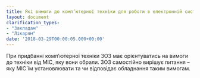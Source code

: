 ```yaml
---
title: Які вимоги до комп’ютерної техніки для роботи в електронній системі?
layout: document
clarification_types:
- "Закладам"
- "Лікарям"
date: '2018-03-29T00:00:05.000+00:00'
---
```


При придбанні комп’ютерної техніки ЗОЗ має орієнтуватись на вимоги до техніки від МІС, яку вони обрали.<!--more-->
ЗОЗ самостійно вирішує питання – яку МІС їм установлювати та чи відповідає обладнання таким вимогам.
